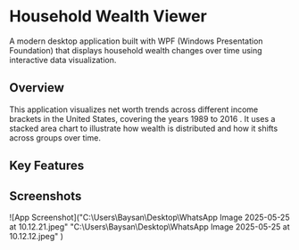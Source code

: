 # Household Wealth Viewer 

A modern desktop application built with WPF (Windows Presentation Foundation) that displays household wealth changes over time using interactive data visualization.

## Overview

This application visualizes net worth trends across different income brackets in the United States, covering the years 1989 to 2016
. It uses a stacked area chart to illustrate how wealth is distributed and how it shifts across groups over time.

## Key Features




## Screenshots

![App Screenshot]("C:\Users\Baysan\Desktop\WhatsApp Image 2025-05-25 at 10.12.21.jpeg" "C:\Users\Baysan\Desktop\WhatsApp Image 2025-05-25 at 10.12.12.jpeg"
)



